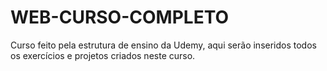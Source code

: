 # WEB-CURSO-COMPLETO
Curso feito pela estrutura de ensino da Udemy, aqui serão inseridos todos os exercícios e projetos criados neste curso.
